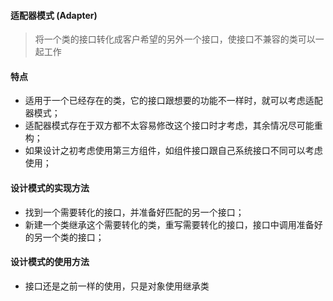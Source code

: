 #### 适配器模式 (Adapter)

> 将一个类的接口转化成客户希望的另外一个接口，使接口不兼容的类可以一起工作

#### 特点

- 适用于一个已经存在的类，它的接口跟想要的功能不一样时，就可以考虑适配器模式；
- 适配器模式存在于双方都不太容易修改这个接口时才考虑，其余情况尽可能重构；
- 如果设计之初考虑使用第三方组件，如组件接口跟自己系统接口不同可以考虑使用；

#### 设计模式的实现方法

- 找到一个需要转化的接口，并准备好匹配的另一个接口；
- 新建一个类继承这个需要转化的类，重写需要转化的接口，接口中调用准备好的另一个类的接口；

#### 设计模式的使用方法

- 接口还是之前一样的使用，只是对象使用继承类

